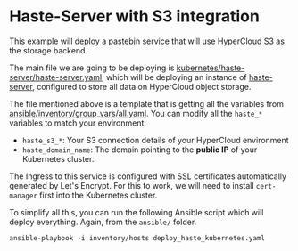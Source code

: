 # Haste-Server with S3 integration

This example will deploy a pastebin service that will use HyperCloud S3 as the
storage backend.

The main file we are going to be deploying is [kubernetes/haste-server/haste-server.yaml],
which will be deploying an instance of [haste-server], configured to store
all data on HyperCloud object storage.

The file mentioned above is a template that is getting all the variables from
[ansible/inventory/group_vars/all.yaml]. You can modify all the `haste_*`
variables to match your environment:

- `haste_s3_*`: Your S3 connection details of your HyperCloud environment
- `haste_domain_name`: The domain pointing to the **public IP** of your
  Kubernetes cluster.

The Ingress to this service is configured with SSL certificates automatically
generated by Let's Encrypt. For this to work, we will need to install
`cert-manager` first into the Kubernetes cluster.

To simplify all this, you can run the following Ansible script which will deploy
everything. Again, from the `ansible/` folder.

    ansible-playbook -i inventory/hosts deploy_haste_kubernetes.yaml

[kubernetes/haste-server/haste-server.yaml]: kubernetes/haste-server/haste-server.yaml
[haste-server]: https://github.com/toptal/haste-server
[ansible/inventory/group_vars/all.yaml]: ansible/inventory/group_vars/all.yaml
